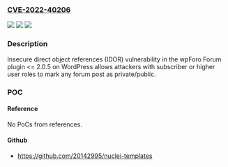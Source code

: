 ### [CVE-2022-40206](https://cve.mitre.org/cgi-bin/cvename.cgi?name=CVE-2022-40206)
![](https://img.shields.io/static/v1?label=Product&message=wpForo%20Forum%20(WordPress%20plugin)&color=blue)
![](https://img.shields.io/static/v1?label=Version&message=%3C%3D%202.0.5%3C%3D%202.0.5%20&color=brighgreen)
![](https://img.shields.io/static/v1?label=Vulnerability&message=Insecure%20Direct%20Object%20References%20(IDOR)&color=brighgreen)

### Description

Insecure direct object references (IDOR) vulnerability in the wpForo Forum plugin <= 2.0.5 on WordPress allows attackers with subscriber or higher user roles to mark any forum post as private/public.

### POC

#### Reference
No PoCs from references.

#### Github
- https://github.com/20142995/nuclei-templates

